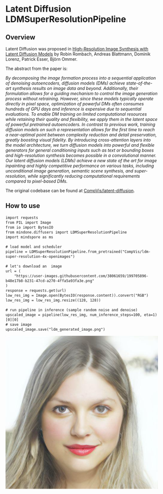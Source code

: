 # Latent Diffusion LDMSuperResolutionPipeline
## Overview
Latent Diffusion was proposed in [High-Resolution Image Synthesis with Latent Diffusion Models](https://huggingface.co/papers/2112.10752) by Robin Rombach, Andreas Blattmann, Dominik Lorenz, Patrick Esser, Björn Ommer.

The abstract from the paper is:

*By decomposing the image formation process into a sequential application of denoising autoencoders, diffusion models (DMs) achieve state-of-the-art synthesis results on image data and beyond. Additionally, their formulation allows for a guiding mechanism to control the image generation process without retraining. However, since these models typically operate directly in pixel space, optimization of powerful DMs often consumes hundreds of GPU days and inference is expensive due to sequential evaluations. To enable DM training on limited computational resources while retaining their quality and flexibility, we apply them in the latent space of powerful pretrained autoencoders. In contrast to previous work, training diffusion models on such a representation allows for the first time to reach a near-optimal point between complexity reduction and detail preservation, greatly boosting visual fidelity. By introducing cross-attention layers into the model architecture, we turn diffusion models into powerful and flexible generators for general conditioning inputs such as text or bounding boxes and high-resolution synthesis becomes possible in a convolutional manner. Our latent diffusion models (LDMs) achieve a new state of the art for image inpainting and highly competitive performance on various tasks, including unconditional image generation, semantic scene synthesis, and super-resolution, while significantly reducing computational requirements compared to pixel-based DMs.*

The original codebase can be found at [CompVis/latent-diffusion](https://github.com/CompVis/latent-diffusion).


## How to use

```pycon
import requests
from PIL import Image
from io import BytesIO
from mindone.diffusers import LDMSuperResolutionPipeline
import mindspore as ms

# load model and scheduler
pipeline = LDMSuperResolutionPipeline.from_pretrained("CompVis/ldm-super-resolution-4x-openimages")

# let's download an  image
url = (
    "https://user-images.githubusercontent.com/38061659/199705896-b48e17b8-b231-47cd-a270-4ffa5a93fa3e.png"
)
response = requests.get(url)
low_res_img = Image.open(BytesIO(response.content)).convert("RGB")
low_res_img = low_res_img.resize((128, 128))

# run pipeline in inference (sample random noise and denoise)
upscaled_image = pipeline(low_res_img, num_inference_steps=100, eta=1)[0][0]
# save image
upscaled_image.save("ldm_generated_image.png")
```
![alt text](<image (31).jpeg>)